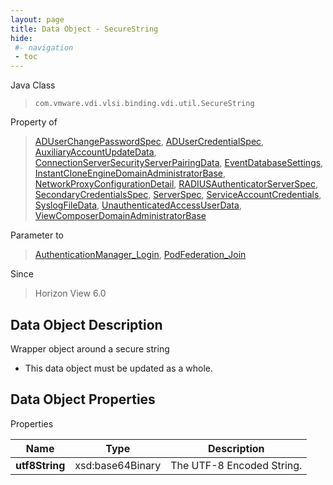 ```yaml
---
layout: page
title: Data Object - SecureString
hide:
 #- navigation
 - toc
---
```






Java Class  
> `com.vmware.vdi.vlsi.binding.vdi.util.SecureString`

Property of  
> [ADUserChangePasswordSpec](vdi.users.ADUserOrGroup.ADUserChangePasswordSpec.md#field_detail), [ADUserCredentialSpec](vdi.users.ADUserOrGroup.ADUserCredentialSpec.md#field_detail), [AuxiliaryAccountUpdateData](vdi.utils.ADDomain.AuxiliaryAccountUpdateData.md#field_detail), [ConnectionServerSecurityServerPairingData](vdi.infrastructure.ConnectionServer.SecurityServerPairingData.md#field_detail), [EventDatabaseSettings](vdi.infrastructure.EventDatabase.EventDatabaseSettings.md#field_detail), [InstantCloneEngineDomainAdministratorBase](vdi.utils.InstantCloneEngineDomainAdministrator.DomainAdministratorBase.md#field_detail), [NetworkProxyConfigurationDetail](vdi.infrastructure.NetworkProxyConfiguration.NetworkProxyConfigurationDetail.md#field_detail), [RADIUSAuthenticatorServerSpec](vdi.infrastructure.RADIUSAuthenticator.ServerData.md#field_detail), [SecondaryCredentialsSpec](vdi.users.SecondaryCredentials.SecondaryCredentialsSpec.md#field_detail), [ServerSpec](vdi.utils.Certificate.ServerSpec.md#field_detail), [ServiceAccountCredentials](vdi.utils.ADDomain.ServiceAccountCredentials.md#field_detail), [SyslogFileData](vdi.infrastructure.Syslog.FileData.md#field_detail), [UnauthenticatedAccessUserData](vdi.users.UnauthenticatedAccessUser.UnauthenticatedAccessUserData.md#field_detail), [ViewComposerDomainAdministratorBase](vdi.utils.viewcomposer.ViewComposerDomainAdministrator.DomainAdministratorBase.md#field_detail)

Parameter to  
> [AuthenticationManager_Login](vdi.AuthenticationManager.md#login), [PodFederation_Join](vdi.federation.PodFederation.md#join)

Since  
> Horizon View 6.0


## Data Object Description 

Wrapper object around a secure string 

  * This data object must be updated as a whole.



## Data Object Properties

Properties

Name |  Type |  Description   
---|---|---  
**utf8String**|  xsd:base64Binary|  The UTF-8 Encoded String.   
  
  
  
   
  
  
